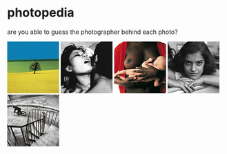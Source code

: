 # photopedia
are you able to guess the photographer behind each photo?

[![Franco Fontana](thumbs/franco-fontana-01-thumb.jpg)](fontana.html)
[![Nobuyoshi Araki](thumbs/nobuyoshi-araki-01-thumb.jpg)](araki.html)
[![Oliviero Toscani](thumbs/oliviero-toscani-02-thumb.jpg)](toscani.html)
[![Vivian Maier](thumbs/vivian-maier-01-thumb.jpg)](maier.html)
[![Henri Cartier-Bresson](thumbs/henri-cartier-bresson-02-thumb.jpg)](cartier-bresson.html)
